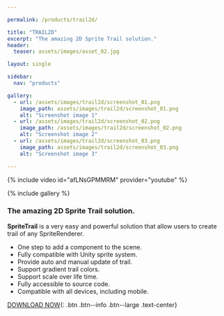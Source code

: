 ```yaml
---

permalink: /products/trail2d/

title: "TRAIL2D"
excerpt: "The amazing 2D Sprite Trail solution."
header:
  teaser: assets/images/asset_02.jpg

layout: single

sidebar: 
  nav: "products"

gallery:
  - url: /assets/images/trail2d/screenshot_01.png
    image_path: assets/images/trail2d/screenshot_01.png
    alt: "Screenshot image 1"
  - url: /assets/images/trail2d/screenshot_02.png
    image_path: /assets/images/trail2d/screenshot_02.png
    alt: "Screenshot image 2"
  - url: /assets/images/trail2d/screenshot_03.png
    image_path: assets/images/trail2d/screenshot_03.png
    alt: "Screenshot image 3"

---
```


{% include video id="afLNsGPMMRM" provider="youtube" %}

{% include gallery %}

### The amazing 2D Sprite Trail solution.
**SpriteTrail** is a very easy and powerful solution that allow users to create trail of any SpriteRenderer.

- One step to add a component to the scene.
- Fully compatible with Unity sprite system.
- Provide auto and manual update of trail.
- Support gradient trail colors.
- Support scale over life time.
- Fully accessible to source code.
- Compatible with all devices, including mobile.


[DOWNLOAD NOW](https://assetstore.unity.com/packages/tools/particles-effects/2d-sprite-trail-124029){: .btn .btn--info .btn--large .text-center}